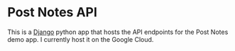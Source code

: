 # Post Notes API

This is a [Django](https://www.djangoproject.com/) python app that hosts the API endpoints for the Post Notes demo app.
I currently host it on the Google Cloud.
